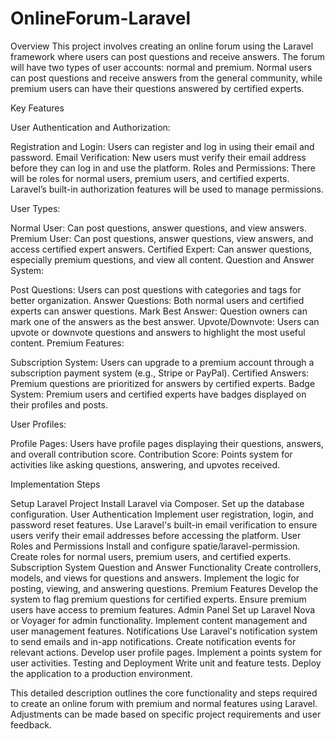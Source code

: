 # OnlineForum-Laravel

Overview
This project involves creating an online forum using the Laravel framework where users can post questions and receive answers. The forum will have two types of user accounts: normal and premium. Normal users can post questions and receive answers from the general community, while premium users can have their questions answered by certified experts.

Key Features

User Authentication and Authorization:

Registration and Login: Users can register and log in using their email and password.
Email Verification: New users must verify their email address before they can log in and use the platform.
Roles and Permissions: There will be roles for normal users, premium users, and certified experts. Laravel’s built-in authorization features will be used to manage permissions.

User Types:

Normal User: Can post questions, answer questions, and view answers.
Premium User: Can post questions, answer questions, view answers, and access certified expert answers.
Certified Expert: Can answer questions, especially premium questions, and view all content.
Question and Answer System:

Post Questions: Users can post questions with categories and tags for better organization.
Answer Questions: Both normal users and certified experts can answer questions.
Mark Best Answer: Question owners can mark one of the answers as the best answer.
Upvote/Downvote: Users can upvote or downvote questions and answers to highlight the most useful content.
Premium Features:

Subscription System: Users can upgrade to a premium account through a subscription payment system (e.g., Stripe or PayPal).
Certified Answers: Premium questions are prioritized for answers by certified experts.
Badge System: Premium users and certified experts have badges displayed on their profiles and posts.

User Profiles:

Profile Pages: Users have profile pages displaying their questions, answers, and overall contribution score.
Contribution Score: Points system for activities like asking questions, answering, and upvotes received.

Implementation Steps

Setup Laravel Project
Install Laravel via Composer.
Set up the database configuration.
User Authentication
Implement user registration, login, and password reset features.
Use Laravel's built-in email verification to ensure users verify their email addresses before accessing the platform.
User Roles and Permissions
Install and configure spatie/laravel-permission.
Create roles for normal users, premium users, and certified experts.
Subscription System
Question and Answer Functionality
Create controllers, models, and views for questions and answers.
Implement the logic for posting, viewing, and answering questions.
Premium Features
Develop the system to flag premium questions for certified experts.
Ensure premium users have access to premium features.
Admin Panel
Set up Laravel Nova or Voyager for admin functionality.
Implement content management and user management features.
Notifications
Use Laravel's notification system to send emails and in-app notifications.
Create notification events for relevant actions.
Develop user profile pages.
Implement a points system for user activities.
Testing and Deployment
Write unit and feature tests.
Deploy the application to a production environment.

This detailed description outlines the core functionality and steps required to create an online forum with premium and normal features using Laravel. Adjustments can be made based on specific project requirements and user feedback.






